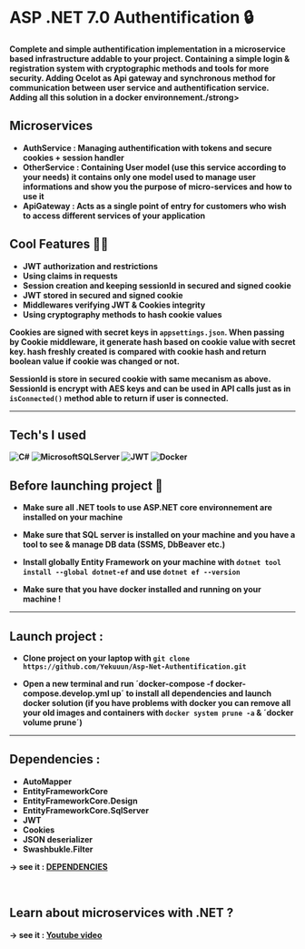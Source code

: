 # ASP .NET 7.0 Authentification 🔒

<strong>Complete and simple authentification implementation in a microservice based infrastructure addable to your project. Containing a simple login & registration system with cryptographic methods and tools for more security. Adding Ocelot as Api gateway and synchronous method for communication between user service and authentification service. Adding all this solution in a docker environnement./strong>

## Microservices

- AuthService : Managing authentification with tokens and secure cookies + session handler </br>
- OtherService : Containing User model (use this service according to your needs) it contains only one model used to manage user informations and show you the purpose of micro-services and how to use it</br>
- ApiGateway : Acts as a single point of entry for customers who wish to access different services of your application </br>

## Cool Features 🧙‍♂️

- JWT authorization and restrictions
- Using claims in requests
- Session creation and keeping sessionId in secured and signed cookie
- JWT stored in secured and signed cookie
- Middlewares verifying JWT & Cookies integrity
- Using cryptography methods to hash cookie values

<strong>Cookies are signed with secret keys in `appsettings.json`. When passing by Cookie middleware, it generate hash based on cookie value with secret key. hash freshly created is compared with cookie hash and return boolean value if cookie was changed or not.</strong>

<strong>SessionId is store in secured cookie with same mecanism as above. SessionId is encrypt with AES keys and can be used in API calls just as in `isConnected()` method able to return if user is connected.</strong>

---

## Tech's I used

![C#](https://img.shields.io/badge/c%23-%23239120.svg?style=for-the-badge&logo=c-sharp&logoColor=white) ![MicrosoftSQLServer](https://img.shields.io/badge/Microsoft%20SQL%20Sever-CC2927?style=for-the-badge&logo=microsoft%20sql%20server&logoColor=white) ![JWT](https://img.shields.io/badge/JWT-black?style=for-the-badge&logo=JSON%20web%20tokens)
![Docker](https://img.shields.io/badge/docker-%230db7ed.svg?style=for-the-badge&logo=docker&logoColor=white)


## Before launching project 🚨

- <strong>Make sure all .NET tools to use ASP.NET core environnement are installed on your machine <br>

- Make sure that SQL server is installed on your machine and you have a tool to see & manage DB data (SSMS, DbBeaver etc.)

- Install globally Entity Framework on your machine with `dotnet tool install --global dotnet-ef` and use `dotnet ef --version`</strong>

- <strong>Make sure that you have docker installed and running on your machine !</strong>

---

## Launch project :

- Clone project on your laptop with `git clone https://github.com/Yekuuun/Asp-Net-Authentification.git`

- Open a new terminal and run ´docker-compose -f docker-compose.develop.yml up´ to install all dependencies and launch docker solution
(if you have problems with docker you can remove all your old images and containers with `docker system prune -a` & ´docker volume prune´)

---

## Dependencies :

- AutoMapper
- EntityFrameworkCore
- EntityFrameworkCore.Design
- EntityFrameworkCore.SqlServer
- JWT
- Cookies
- JSON deserializer
- Swashbukle.Filter

-> see it : <a href="https://github.com/Yekuuun/Asp-Net-Authentification/blob/main/MicroServices/AuthService/AuthService.csproj">DEPENDENCIES</a>

</br>

## Learn about microservices with .NET ?

-> see it : <a href="https://www.youtube.com/watch?v=DgVjEo3OGBI&t=3135s">Youtube video</a>

